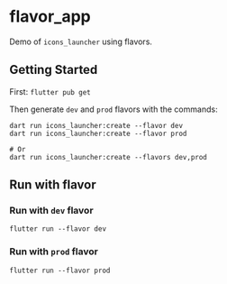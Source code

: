 # flavor_app

Demo of `icons_launcher` using flavors.

## Getting Started

First: `flutter pub get`

Then generate `dev` and `prod` flavors with the commands:
```
dart run icons_launcher:create --flavor dev
dart run icons_launcher:create --flavor prod

# Or
dart run icons_launcher:create --flavors dev,prod
```

## Run with flavor
### Run with `dev` flavor
```
flutter run --flavor dev
```

### Run with `prod` flavor
```
flutter run --flavor prod
```
